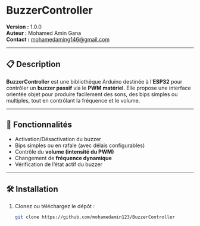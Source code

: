 # BuzzerController

**Version :** 1.0.0  
**Auteur :** Mohamed Amin Gana  
**Contact :** mohamedaming146@gmail.com  

---

## 📋 Description

**BuzzerController** est une bibliothèque Arduino destinée à l'**ESP32** pour contrôler un **buzzer passif** via le **PWM matériel**. Elle propose une interface orientée objet pour produire facilement des sons, des bips simples ou multiples, tout en contrôlant la fréquence et le volume.

---

## 🔧 Fonctionnalités

- Activation/Désactivation du buzzer
- Bips simples ou en rafale (avec délais configurables)
- Contrôle du **volume (intensité du PWM)**
- Changement de **fréquence dynamique**
- Vérification de l’état actif du buzzer

---

## 🛠️ Installation

1. Clonez ou téléchargez le dépôt :

   ```bash
   git clone https://github.com/mohamedamin123/BuzzerController
